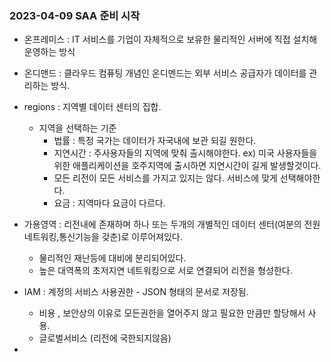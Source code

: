 ### 2023-04-09 SAA 준비 시작

* 온프레미스 : IT 서비스를 기업이 자체적으로 보유한 물리적인 서버에 직접 설치해 운영하는 방식
* 온디맨드 : 클라우드 컴퓨팅 개념인 온디멘드는 외부 서비스 공급자가 데이터를 관리하는 방식.
* regions : 지역별 데이터 센터의 집합.
  * 지역을 선택하는 기준 
    *   법률 : 특정 국가는 데이터가 자국내에 보관 되길 원한다.
    *   지연시간 : 주사용자들의 지역에 맞춰 출시해야한다. ex) 미국 사용자들을 위한 애플리케이션을 호주지역에 출시하면 지연시간이 길게 발생할것이다.
    *   모든 리전이 모든 서비스를 가지고 있지는 않다. 서비스에 맞게 선택해야한다.
    *   요금 : 지역마다 요금이 다르다.
* 가용영역 : 리전내에 존재하며 하나 또는 두개의 개별적인 데이터 센터(여분의 전원 네트워킹,통신기능을 갖춘)로 이루어져있다. 
  * 물리적인 재난등에 대비에 분리되어있다.
  * 높은 대역폭의 초저지연 네트워킹으로 서로 연결되어 리전을 형성한다.

* IAM : 계정의 서비스 사용권한 - JSON 형태의 문서로 저장됨. 
  * 비용 , 보안상의 이유로 모든권한을 열어주지 않고 필요한 만큼만 할당해서 사용.
  * 글로벌서비스 (리전에 국한되지않음)

* 
